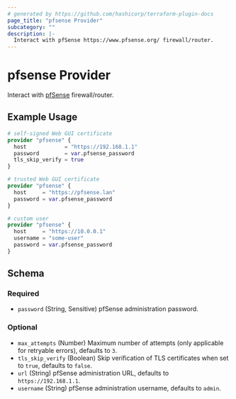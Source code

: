 ```yaml
---
# generated by https://github.com/hashicorp/terraform-plugin-docs
page_title: "pfsense Provider"
subcategory: ""
description: |-
  Interact with pfSense https://www.pfsense.org/ firewall/router.
---
```


# pfsense Provider

Interact with [pfSense](https://www.pfsense.org/) firewall/router.

## Example Usage

```terraform
# self-signed Web GUI certificate
provider "pfsense" {
  host            = "https://192.168.1.1"
  password        = var.pfsense_password
  tls_skip_verify = true
}

# trusted Web GUI certificate
provider "pfsense" {
  host     = "https://pfsense.lan"
  password = var.pfsense_password
}

# custom user
provider "pfsense" {
  host     = "https://10.0.0.1"
  username = "some-user"
  password = var.pfsense_password
}
```

<!-- schema generated by tfplugindocs -->
## Schema

### Required

- `password` (String, Sensitive) pfSense administration password.

### Optional

- `max_attempts` (Number) Maximum number of attempts (only applicable for retryable errors), defaults to `3`.
- `tls_skip_verify` (Boolean) Skip verification of TLS certificates when set to `true`, defaults to `false`.
- `url` (String) pfSense administration URL, defaults to `https://192.168.1.1`.
- `username` (String) pfSense administration username, defaults to `admin`.
